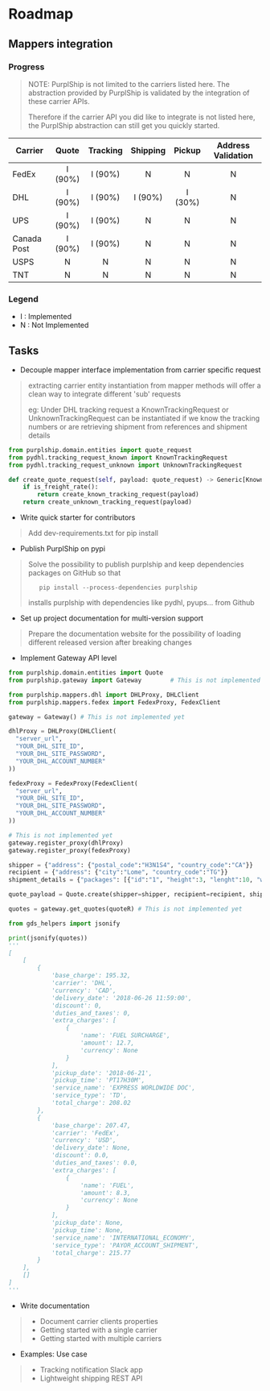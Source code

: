 # Roadmap

## Mappers integration

### Progress

> NOTE: PurplShip is not limited to the carriers listed here. The abstraction provided by PurplShip
> is validated by the integration of these carrier APIs.
>
> Therefore if the carrier API you did like to integrate is not listed here, the PurplShip abstraction
> can still get you quickly started.

| Carrier       | Quote          | Tracking      | Shipping       | Pickup        | Address Validation  |
| ------------- |:--------------:|:-------------:|:--------------:|:-------------:|:-------------------:|
| FedEx         | I (90%)        | I (90%)       | N              | N             | N                   |
| DHL           | I (90%)        | I (90%)       | I (90%)        | I (30%)       | N                   |
| UPS           | I (90%)        | I (90%)       | N              | N             | N                   |
| Canada Post   | I (90%)        | I (90%)       | N              | N             | N                   |
| USPS          | N              | N             | N              | N             | N                   |
| TNT           | N              | N             | N              | N             | N                   |

### Legend

- I : Implemented
- N : Not Implemented

## Tasks

- Decouple mapper interface implementation from carrier specific request

> extracting carrier entity instantiation from mapper methods will offer a clean way to integrate
> different 'sub' requests
>
> eg:
> Under DHL tracking request a KnownTrackingRequest or UnknownTrackingRequest can be instantiated
> if we know the tracking numbers or are retrieving shipment from references and shipment details

```python
from purplship.domain.entities import quote_request
from pydhl.tracking_request_known import KnownTrackingRequest
from pydhl.tracking_request_unknown import UnknownTrackingRequest

def create_quote_request(self, payload: quote_request) -> Generic[KnownTrackingRequest, UnknownTrackingRequest]:
    if is_freight_rate():
        return create_known_tracking_request(payload)
    return create_unknown_tracking_request(payload)
```

- Write quick starter for contributors
> Add dev-requirements.txt for pip install

- Publish PurplShip on pypi
> Solve the possibility to publish purplship and keep dependencies packages on GitHub so that
>
> ```shell
>    pip install --process-dependencies purplship
> ```
>
> installs purplship with dependencies like pydhl, pyups... from Github

- Set up project documentation for multi-version support
> Prepare the documentation website for the possibility of loading different released version after breaking changes

- Implement Gateway API level

```python
from purplship.domain.entities import Quote
from purplship.gateway import Gateway        # This is not implemented yet

from purplship.mappers.dhl import DHLProxy, DHLClient
from purplship.mappers.fedex import FedexProxy, FedexClient

gateway = Gateway() # This is not implemented yet

dhlProxy = DHLProxy(DHLClient(
  "server_url",
  "YOUR_DHL_SITE_ID",
  "YOUR_DHL_SITE_PASSWORD",
  "YOUR_DHL_ACCOUNT_NUMBER"
))

fedexProxy = FedexProxy(FedexClient(
  "server_url",
  "YOUR_DHL_SITE_ID",
  "YOUR_DHL_SITE_PASSWORD",
  "YOUR_DHL_ACCOUNT_NUMBER"
))

# This is not implemented yet
gateway.register_proxy(dhlProxy)
gateway.register_proxy(fedexProxy)

shipper = {"address": {"postal_code":"H3N1S4", "country_code":"CA"}}
recipient = {"address": {"city":"Lome", "country_code":"TG"}}
shipment_details = {"packages": [{"id":"1", "height":3, "lenght":10, "width":3,"weight":4.0}]}

quote_payload = Quote.create(shipper=shipper, recipient=recipient, shipment_details=shipment_details)

quotes = gateway.get_quotes(quoteR) # This is not implemented yet
```

```python
from gds_helpers import jsonify

print(jsonify(quotes))
'''
[
    [
        {
            'base_charge': 195.32,
            'carrier': 'DHL',
            'currency': 'CAD',
            'delivery_date': '2018-06-26 11:59:00',
            'discount': 0,
            'duties_and_taxes': 0,
            'extra_charges': [
                {
                    'name': 'FUEL SURCHARGE',
                    'amount': 12.7,
                    'currency': None
                }
            ],
            'pickup_date': '2018-06-21',
            'pickup_time': 'PT17H30M',
            'service_name': 'EXPRESS WORLDWIDE DOC',
            'service_type': 'TD',
            'total_charge': 208.02
        },
        {
            'base_charge': 207.47,
            'carrier': 'FedEx',
            'currency': 'USD',
            'delivery_date': None,
            'discount': 0.0,
            'duties_and_taxes': 0.0,
            'extra_charges': [
                {
                    'name': 'FUEL',
                    'amount': 8.3,
                    'currency': None
                }
            ],
            'pickup_date': None,
            'pickup_time': None,
            'service_name': 'INTERNATIONAL_ECONOMY',
            'service_type': 'PAYOR_ACCOUNT_SHIPMENT',
            'total_charge': 215.77
        }
    ],
    []
]
'''
```

- Write documentation
> - Document carrier clients properties
> - Getting started with a single carrier
> - Getting started with multiple carriers

- Examples: Use case
> - Tracking notification Slack app
> - Lightweight shipping REST API